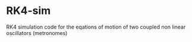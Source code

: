 # RK4-sim
RK4 simulation code for the eqations of motion of two coupled non linear oscillators (metronomes) 
